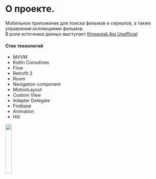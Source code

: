 # О проектe.

Мобильное приложение для поиска фильмов и сериалов, а также управления коллекциями фильмов.  
В роли источника данных выступает [Kinopoisk Api Unofficial](https://kinopoiskapiunofficial.tech/)

#### Стек технологий

- MVVM
- Kotlin Coroutines
- Flow
- Retrofit 2
- Room
- Navigation component
- MotionLayout
- Custom View
- Adapter Delegate
- Firebase
- Animation
- Hilt

<p float="left">

<img src="https://gitlab.skillbox.ru/andrei_nazentsev/android_basic/-/blob/dev_final_v2/2022_BeckerCinema/app/src/ScreenExamples/home.jpg" width=20% height=20%>


</p>